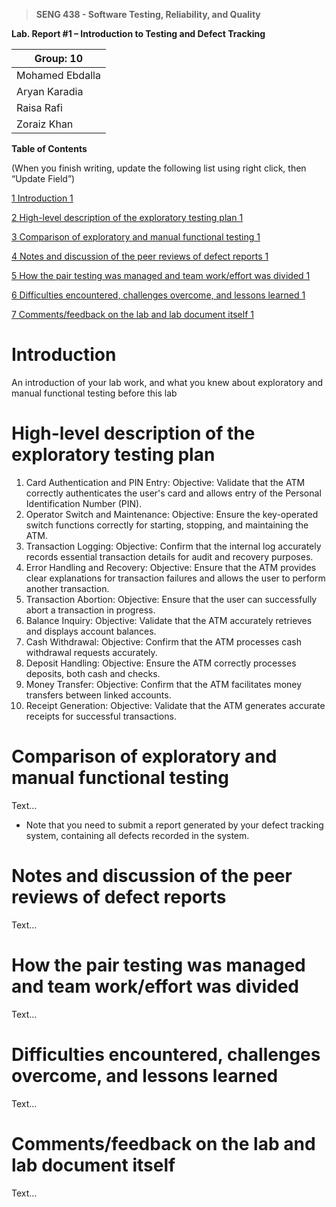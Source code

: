 >   **SENG 438 - Software Testing, Reliability, and Quality**

**Lab. Report \#1 – Introduction to Testing and Defect Tracking**

| Group: 10    |
|-----------------|
| Mohamed Ebdalla                |   
| Aryan Karadia              |   
| Raisa Rafi               |   
| Zoraiz Khan             |   


**Table of Contents**

(When you finish writing, update the following list using right click, then
“Update Field”)

[1 Introduction	1](#_Toc439194677)

[2 High-level description of the exploratory testing plan	1](#_Toc439194678)

[3 Comparison of exploratory and manual functional testing	1](#_Toc439194679)

[4 Notes and discussion of the peer reviews of defect reports	1](#_Toc439194680)

[5 How the pair testing was managed and team work/effort was
divided	1](#_Toc439194681)

[6 Difficulties encountered, challenges overcome, and lessons
learned	1](#_Toc439194682)

[7 Comments/feedback on the lab and lab document itself	1](#_Toc439194683)

# Introduction

An introduction of your lab work, and what you knew about exploratory and manual
functional testing before this lab

# High-level description of the exploratory testing plan

1. Card Authentication and PIN Entry:
Objective: Validate that the ATM correctly authenticates the user's card and allows entry of the Personal Identification Number (PIN).
2. Operator Switch and Maintenance:
Objective: Ensure the key-operated switch functions correctly for starting, stopping, and maintaining the ATM.
3. Transaction Logging:
Objective: Confirm that the internal log accurately records essential transaction details for audit and recovery purposes.
4. Error Handling and Recovery:
Objective: Ensure that the ATM provides clear explanations for transaction failures and allows the user to perform another transaction.
5. Transaction Abortion:
Objective: Ensure that the user can successfully abort a transaction in progress.
6. Balance Inquiry:
Objective: Validate that the ATM accurately retrieves and displays account balances.
7. Cash Withdrawal:
Objective: Confirm that the ATM processes cash withdrawal requests accurately.
8. Deposit Handling:
Objective: Ensure the ATM correctly processes deposits, both cash and checks.
9. Money Transfer:
Objective: Confirm that the ATM facilitates money transfers between linked accounts.
10. Receipt Generation:
Objective: Validate that the ATM generates accurate receipts for successful transactions.

# Comparison of exploratory and manual functional testing

Text…

-   Note that you need to submit a report generated by your defect tracking
    system, containing all defects recorded in the system.

# Notes and discussion of the peer reviews of defect reports

Text…

# How the pair testing was managed and team work/effort was divided 

Text…

# Difficulties encountered, challenges overcome, and lessons learned

Text…

# Comments/feedback on the lab and lab document itself

Text…
